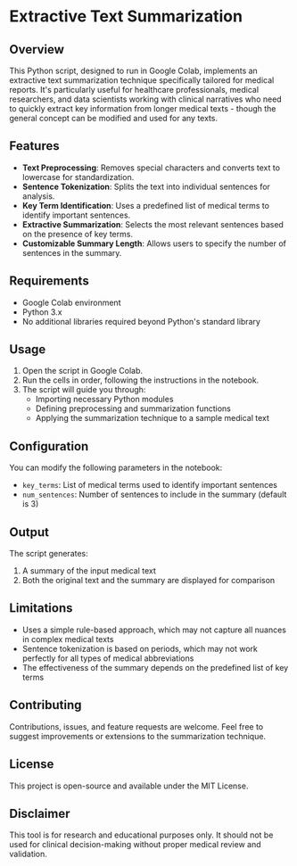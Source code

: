 # Extractive Text Summarization

## Overview
This Python script, designed to run in Google Colab, implements an extractive text summarization technique specifically tailored for medical reports. It's particularly useful for healthcare professionals, medical researchers, and data scientists working with clinical narratives who need to quickly extract key information from longer medical texts - though the general concept can be modified and used for any texts.

## Features
- **Text Preprocessing**: Removes special characters and converts text to lowercase for standardization.
- **Sentence Tokenization**: Splits the text into individual sentences for analysis.
- **Key Term Identification**: Uses a predefined list of medical terms to identify important sentences.
- **Extractive Summarization**: Selects the most relevant sentences based on the presence of key terms.
- **Customizable Summary Length**: Allows users to specify the number of sentences in the summary.

## Requirements
- Google Colab environment
- Python 3.x
- No additional libraries required beyond Python's standard library

## Usage
1. Open the script in Google Colab.
2. Run the cells in order, following the instructions in the notebook.
3. The script will guide you through:
   - Importing necessary Python modules
   - Defining preprocessing and summarization functions
   - Applying the summarization technique to a sample medical text

## Configuration
You can modify the following parameters in the notebook:
- `key_terms`: List of medical terms used to identify important sentences
- `num_sentences`: Number of sentences to include in the summary (default is 3)

## Output
The script generates:
1. A summary of the input medical text
2. Both the original text and the summary are displayed for comparison

## Limitations
- Uses a simple rule-based approach, which may not capture all nuances in complex medical texts
- Sentence tokenization is based on periods, which may not work perfectly for all types of medical abbreviations
- The effectiveness of the summary depends on the predefined list of key terms

## Contributing
Contributions, issues, and feature requests are welcome. Feel free to suggest improvements or extensions to the summarization technique.

## License
This project is open-source and available under the MIT License.

## Disclaimer
This tool is for research and educational purposes only. It should not be used for clinical decision-making without proper medical review and validation.
